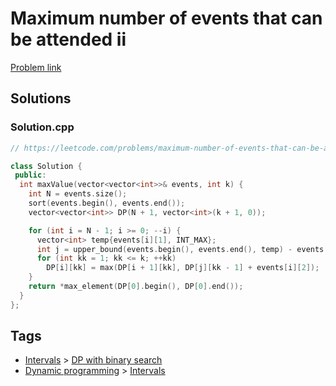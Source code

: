 # Maximum number of events that can be attended ii

[Problem link](https://leetcode.com/problems/maximum-number-of-events-that-can-be-attended-ii)

## Solutions


### Solution.cpp
```cpp
// https://leetcode.com/problems/maximum-number-of-events-that-can-be-attended-ii

class Solution {
 public:
  int maxValue(vector<vector<int>>& events, int k) {
    int N = events.size();
    sort(events.begin(), events.end());
    vector<vector<int>> DP(N + 1, vector<int>(k + 1, 0));

    for (int i = N - 1; i >= 0; --i) {
      vector<int> temp{events[i][1], INT_MAX};
      int j = upper_bound(events.begin(), events.end(), temp) - events.begin();
      for (int kk = 1; kk <= k; ++kk)
        DP[i][kk] = max(DP[i + 1][kk], DP[j][kk - 1] + events[i][2]);
    }
    return *max_element(DP[0].begin(), DP[0].end());
  }
};
```
## Tags

* [Intervals](/README.md#Intervals) > [DP with binary search](/README.md#Intervals-DP_with_binary_search)
* [Dynamic programming](/README.md#Dynamic_programming) > [Intervals](/README.md#Dynamic_programming-Intervals)
